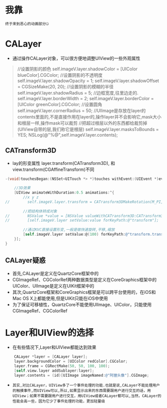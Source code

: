 # 我靠
```objectivec
终于来到恶心的动画部分🤐
```

# CALayer
* 通过操作CALayer对象，可以很方便地调整UIView的一些外观属性

> //设置阴影的颜色
    self.imageV.layer.shadowColor = [UIColor blueColor].CGColor;
    //设置阴影的不透明度
    self.imageV.layer.shadowOpacity = 1;
    self.imageV.layer.shadowOffset = CGSizeMake(20, 20);
    //设置阴影的模糊的半径
    self.imageV.layer.shadowRadius = 5;
>    //边框宽度,往里边走的.
    self.imageV.layer.borderWidth = 2;
    self.imageV.layer.borderColor = [UIColor greenColor].CGColor;
>    //设置圆角
    self.imageV.layer.cornerRadius = 50;
    //UIImage是存放在layer的contents里面的,不是直接作用在layer的,操作layer并不会影响它,mask大小和根层一样,操作mask可以裁剪
    //把超过根层以外的东西都给裁剪掉(UIView自带的层,我们称它是根层)
    self.imageV.layer.masksToBounds = YES;
>    NSLog(@"%@",self.imageV.layer.contents);

## CATransform3D
* lay的形变属性 layer.transform(CATransform3D), 和view.transform(CGAffineTransform)不同

```objectivec
-(void)touchesBegan:(NSSet<UITouch *> *)touches withEvent:(UIEvent *)event {
    
    //3D效果
    [UIView animateWithDuration:0.5 animations:^{
        //x y z
//        self.imageV.layer.transform = CATransform3DMakeRotation(M_PI, 0.3, 1, 0);
        
        //把结构体转成对象
//        NSValue *value = [NSValue valueWithCATransform3D:CATransform3DMakeRotation(M_PI, 0.3, 1, 0)];
//        [self.imageV.layer setValue:value forKeyPath:@"transform"];
        
        //通过KVC直接设置形变,一般是做快速旋转,平移,缩放
        [self.imageV.layer setValue:@(100) forKeyPath:@"transform.translation.x"];
    }];
}
```

## CALayer疑惑
* 首先,CALayer是定义在QuartzCore框架中的
* CGImageRef、CGColorRef两种数据类型是定义在CoreGraphics框架中的
UIColor、UIImage是定义在UIKit框架中的
* 其次,QuartzCore框架和CoreGraphics框架是可以跨平台使用的，在iOS和Mac OS X上都能使用,但是UIKit只能在iOS中使用
* 为了保证可移植性，QuartzCore不能使用UIImage、UIColor，只能使用CGImageRef、CGColorRef

# Layer和UIView的选择
* 在有些情况下,Layer和UIView都能达到效果
```objectivec
    CALayer *layer = [CALayer layer];
    layer.backgroundColor = [UIColor redColor].CGColor;
    layer.frame = CGRectMake(50, 50, 100, 100);
    [self.view.layer addSublayer:layer];
    layer.contents = (id)[UIImage imageNamed:@"阿狸头像"].CGImage;
```

*     其实,对比CALayer，UIView多了一个事件处理的功能.也就是说,CALayer不能处理用户的触摸事件,而UIView可以,所以,如果显示出来的东西需要跟用户进行交互的话，用UIView；如果不需要跟用户进行交互，用UIView或者CALayer都可以,当然，CALayer的性能会高一些，因为它少了事件处理的功能，更加轻量级